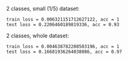 2 classes, small (1/5) dataset:
```
train loss = 0.006321151712627122, acc = 1
test loss = 0.2206460189819336, acc = 0.93
```

2 classes, whole dataset:
```
train loss = 0.004638782208503196, acc = 1
test loss = 0.16681936264038086, acc = 0.97
```